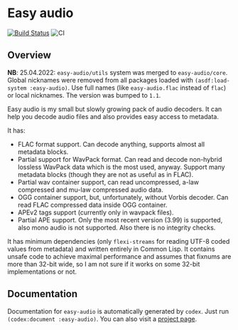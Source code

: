 Easy audio
==========
[![Build Status](https://api.cirrus-ci.com/github/shamazmazum/easy-audio.svg)](https://cirrus-ci.com/github/shamazmazum/easy-audio)
![CI](https://github.com/shamazmazum/easy-audio/workflows/CI/badge.svg)

Overview
-------
**NB**: 25.04.2022: `easy-audio/utils` system was merged to
`easy-audio/core`. Global nicknames were removed from all packages loaded with
`(asdf:load-system :easy-audio)`. Use full names (like `easy-audio.flac` instead
of `flac`) or local nicknames. The version was bumped to `1.1`.

Easy audio is my small but slowly growing pack of audio decoders. It can
help you decode audio files and also provides easy access to metadata.

It has:
 * FLAC format support. Can decode anything, supports almost all metadata
   blocks.
 * Partial support for WavPack format. Can read and decode non-hybrid
   lossless WavPack data which is the most used, anyway. Support many
   metadata blocks (though they are not as useful as in FLAC).
 * Partial wav container support, can read uncompressed, a-law compressed
   and mu-law compressed audio data.
 * OGG container support, but, unfortunately, without Vorbis decoder.
   Can read FLAC compressed data inside OGG container.
 * APEv2 tags support (currently only in wavpack files).
 * Partial APE support. Only the most recent version (3.99) is supported, also
   mono audio is not supported. Also there is no integrity checks.

It has minimum dependencies (only `flexi-streams` for reading UTF-8 coded
values from metadata) and written entirely in Common Lisp. It contains
unsafe code to achieve maximal performance and assumes that fixnums are
more than 32-bit wide, so I am not sure if it works on some 32-bit
implementations or not.

Documentation
------------
Documentation for `easy-audio` is automatically generated by `codex`. Just
run `(codex:document :easy-audio)`. You can also visit a
[project page](http://shamazmazum.github.io/easy-audio/).
